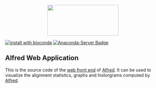 <p align="center">
<img width="230" height="100" src="https://raw.githubusercontent.com/tobiasrausch/alfred/master/alfred.png">
</p>

[![install with bioconda](https://img.shields.io/badge/install%20with-bioconda-brightgreen.svg?style=flat-square)](http://bioconda.github.io/recipes/alfred/README.html)
[![Anaconda-Server Badge](https://anaconda.org/bioconda/alfred/badges/downloads.svg)](https://anaconda.org/bioconda/alfred)

Alfred Web Application
----------------------

This is the source code of the [web front end](https://gear.embl.de/alfred) of [Alfred](https://github.com/tobiasrausch/alfred/). It can be used to visualize the alignment statistics, graphs and historgrams computed by [Alfred](https://github.com/tobiasrausch/alfred/).
